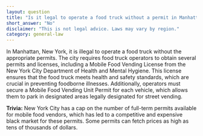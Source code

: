 ```yaml
---
layout: question
title: "Is it legal to operate a food truck without a permit in Manhattan, New York?"
short_answer: "No"
disclaimer: "This is not legal advice. Laws may vary by region."
category: general-law
---
```

In Manhattan, New York, it is illegal to operate a food truck without the appropriate permits. The city requires food truck operators to obtain several permits and licenses, including a Mobile Food Vending License from the New York City Department of Health and Mental Hygiene. This license ensures that the food truck meets health and safety standards, which are crucial in preventing foodborne illnesses. Additionally, operators must secure a Mobile Food Vending Unit Permit for each vehicle, which allows them to park in designated areas legally designated for street vending.

**Trivia:** New York City has a cap on the number of full-term permits available for mobile food vendors, which has led to a competitive and expensive black market for these permits. Some permits can fetch prices as high as tens of thousands of dollars.
